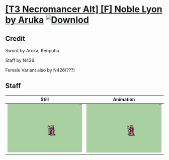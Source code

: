 # [\[T3 Necromancer Alt\] \[F\] Noble Lyon by Aruka](./) [![Downlod](https://img.shields.io/badge/Download--red?style=social&logo=github)](https://minhaskamal.github.io/DownGit/#/home?url=https://github.com/Klokinator/FE-Repo/tree/main/Battle%20Animations%2FMagi%20-%20Dark-Type%2F%5BT3%20Necromancer%20Alt%5D%20%5BF%5D%20Noble%20Lyon%20by%20Aruka%2F7.%20Staff)

## Credit

Sword by Aruka, Kenpuhu. 

Staff by N426.

Female Variant also by N426(???)

## Staff

| Still | Animation |
| :---: | :-------: |
| ![Staff still](./Staff_000.png) | ![Staff animation](./Staff.gif) |
